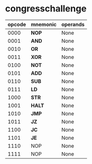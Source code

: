 # congresschallenge
| opcode | mnemonic | operands |
|---|---|---|
| 0000 | **NOP** | None |
| 0001 | **AND** | None |
| 0010 | **OR** | None |
| 0011 | **XOR** | None |
| 0100 | **NOT** | None |
| 0101 | **ADD** | None |
| 0110 | **SUB** | None |
| 0111 | **LD** | None |
| 1000 | **STR** | None |
| 1001 | **HALT** | None |
| 1010 | **JMP** | None |
| 1011 | **JZ** | None |
| 1100 | **JC** | None |
| 1101 | **JE** | None |
| 1110 | NOP | None |
| 1111 | NOP | None |
